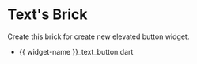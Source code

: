 # Text's Brick

Create this brick for create new elevated button widget.

- {{ widget-name }}_text_button.dart
